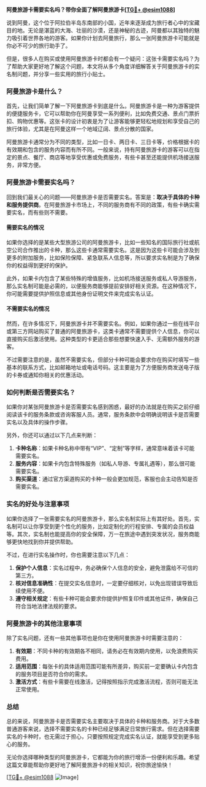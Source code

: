 **阿曼旅游卡需要实名吗？带你全面了解阿曼旅游卡[[TG💪+ @esim1088](https://t.me/s/esim1088)]**

说到阿曼，这个位于阿拉伯半岛东南部的小国，近年来逐渐成为旅行者心中的宝藏目的地。无论是湛蓝的大海、壮丽的沙漠，还是神秘的古迹，阿曼都以其独特的魅力吸引着世界各地的游客。如果你计划去阿曼旅行，那么一张阿曼旅游卡可能就是你必不可少的旅行助手了。

但是，很多人在购买或使用阿曼旅游卡时都会有一个疑问：这张卡需要实名吗？为了帮助大家更好地了解这个问题，本文将从多个角度详细解答关于阿曼旅游卡的实名制问题，并分享一些实用的旅行小贴士。

### 阿曼旅游卡是什么？

首先，让我们简单了解一下阿曼旅游卡到底是什么。阿曼旅游卡是一种为游客提供的便捷服务卡，它可以帮助你在阿曼享受一系列便利，比如免费交通、景点门票折扣、购物优惠等。这张卡的设计初衷是为了让游客能够更轻松地规划和享受自己的旅行体验，尤其是在阿曼这样一个地域辽阔、景点分散的国家。

阿曼旅游卡通常分为不同的类型，比如一日卡、两日卡、三日卡等，价格根据卡的有效期和包含的服务内容而有所不同。一般来说，持有阿曼旅游卡的游客可以在指定的景点、餐厅、商店等地享受优惠或免费服务，有些卡甚至还能提供机场接送服务，非常方便。

### 阿曼旅游卡需要实名吗？

回到我们最关心的问题——阿曼旅游卡是否需要实名。答案是：**取决于具体的卡种和服务提供商**。在阿曼旅游卡市场上，不同的服务商有不同的政策，有些卡确实需要实名，而有些则不需要。

#### 需要实名的情况

如果你选择的是某些大型旅游公司的阿曼旅游卡，比如一些知名的国际旅行社或航空公司合作推出的卡种，那么这些卡通常需要实名。这是因为这些卡可能会涉及到更多的附加服务，比如保险保障、紧急联系人信息等，所以要求实名制是为了确保你的权益得到更好的保护。

此外，如果卡内包含了某些特殊的增值服务，比如机场接送服务或私人导游服务，那么实名制可能是必需的，以便服务商能够提前安排好相关资源。在这种情况下，你可能需要提供护照信息或其他身份证明文件来完成实名认证。

#### 不需要实名的情况

然而，在许多情况下，阿曼旅游卡并不需要实名。例如，如果你通过一些在线平台或第三方网站购买了普通的阿曼旅游卡，这类卡通常不需要提供个人信息，你可以直接购买后激活使用。这种类型的卡更适合那些想要快速入手、无需额外服务的游客。

不过需要注意的是，虽然不需要实名，但部分卡种可能会要求你在购买时填写一些基本的联系方式，比如邮箱地址或电话号码。这主要是为了方便服务商发送电子版的卡券或通知你相关的优惠活动。

### 如何判断是否需要实名？

如果你对某张阿曼旅游卡是否需要实名感到困惑，最好的办法就是在购买之前仔细阅读该卡的服务条款或咨询客服人员。通常，服务条款中会明确说明该卡是否需要实名以及具体的操作步骤。

另外，你还可以通过以下几点来判断：

1. **卡种名称**：如果卡种名称中带有“VIP”、“定制”等字样，通常意味着该卡可能需要实名。
2. **服务内容**：如果卡内包含特殊服务（如私人导游、专属礼遇等），那么很可能需要实名。
3. **购买渠道**：通过官方渠道购买的卡种一般会更加规范，客服也会主动告知是否需要实名。

### 实名的好处与注意事项

如果你选择了一张需要实名的阿曼旅游卡，那么实名制实际上有其好处。首先，实名制可以让你享受到更个性化的服务，比如定制化的行程安排、专属的会员权益等。其次，实名制也能提高你的安全保障，万一在旅途中遇到突发状况，服务商能够更快地找到你并提供帮助。

不过，在进行实名操作时，你也需要注意以下几点：

1. **保护个人信息**：实名过程中，务必确保个人信息的安全，避免泄露给不可信的第三方。
2. **核对信息准确性**：在提交实名信息时，一定要仔细核对，以免出现错误导致后续使用不便。
3. **遵守相关规定**：有些卡种可能会要求你提供护照复印件或其他证件，确保自己符合当地法律法规的要求。

### 阿曼旅游卡的其他注意事项

除了实名问题，还有一些其他事项也是你在使用阿曼旅游卡时需要注意的：

1. **有效期**：不同卡种的有效期各不相同，请务必在有效期内使用，以免浪费购买费用。
2. **适用范围**：每张卡的具体适用范围可能有所差异，购买前一定要确认卡内包含的服务项目是否符合你的需求。
3. **激活方式**：有些卡需要在线激活，记得按照指示完成激活流程，否则可能无法正常使用。

### 总结

总的来说，阿曼旅游卡是否需要实名主要取决于具体的卡种和服务商。对于大多数普通游客来说，选择不需要实名的卡种已经足够满足日常旅行需求。但在选择需要实名的卡种时，也无需过于担心，只要按照规定完成实名认证，就能享受到更多贴心的服务。

无论你选择哪种类型的阿曼旅游卡，它都能为你的旅行增添一份便利和乐趣。希望这篇文章能帮助你更好地了解阿曼旅游卡的相关知识，祝你旅途愉快！

[[TG💪+ @esim1088](https://t.me/s/esim1088) ![Image](https://i.postimg.cc/4NQfJmqS/Snipaste-2025-05-13-00-14-12.png)]